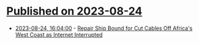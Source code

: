 # [Published on 2023-08-24](index.md)

* [2023-08-24, 16:04:00](https://it.slashdot.org/story/23/08/24/165203/repair-ship-bound-for-cut-cables-off-africas-west-coast-as-internet-interrupted?utm_source=rss1.0mainlinkanon&utm_medium=feed) - [Repair Ship Bound for Cut Cables Off Africa's West Coast as Internet Interrupted](https://it.slashdot.org/story/23/08/24/165203/repair-ship-bound-for-cut-cables-off-africas-west-coast-as-internet-interrupted?utm_source=rss1.0mainlinkanon&utm_medium=feed)
